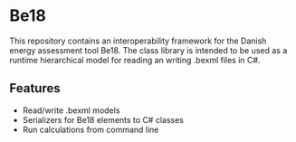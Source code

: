 ﻿# Be18
This repository contains an interoperability framework for the Danish energy assessment tool Be18.
The class library is intended to be used as a runtime hierarchical model for reading an writing .bexml files in C#.

## Features
- Read/write .bexml models
- Serializers for Be18 elements to C# classes
- Run calculations from command line
